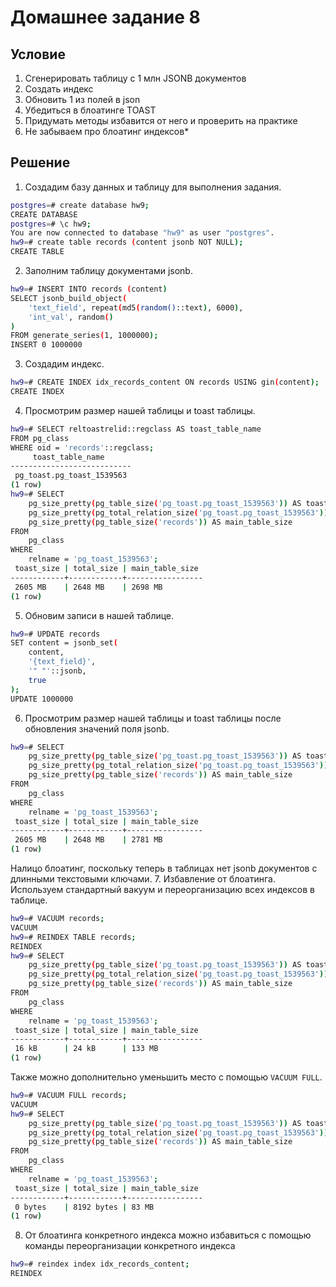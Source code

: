 # Домашнее задание 8

## Условие
1. Сгенерировать таблицу с 1 млн JSONB документов
2. Создать индекс
3. Обновить 1 из полей в json
4. Убедиться в блоатинге TOAST
5. Придумать методы избавится от него и проверить на практике
6. Не забываем про блоатинг индексов*

## Решение
1. Создадим базу данных и таблицу для выполнения задания.
```bash
postgres=# create database hw9;
CREATE DATABASE
postgres=# \c hw9;
You are now connected to database "hw9" as user "postgres".
hw9=# create table records (content jsonb NOT NULL);
CREATE TABLE
```
2. Заполним таблицу документами jsonb.
```bash
hw9=# INSERT INTO records (content)
SELECT jsonb_build_object(
    'text_field', repeat(md5(random()::text), 6000),
    'int_val', random()
)
FROM generate_series(1, 1000000);
INSERT 0 1000000
```
3. Создадим индекс.
```bash
hw9=# CREATE INDEX idx_records_content ON records USING gin(content);
CREATE INDEX
```
4. Просмотрим размер нашей таблицы и toast таблицы.
```bash
hw9=# SELECT reltoastrelid::regclass AS toast_table_name
FROM pg_class                                                               
WHERE oid = 'records'::regclass;
     toast_table_name      
---------------------------
 pg_toast.pg_toast_1539563
(1 row)
hw9=# SELECT                                   
    pg_size_pretty(pg_table_size('pg_toast.pg_toast_1539563')) AS toast_size,
    pg_size_pretty(pg_total_relation_size('pg_toast.pg_toast_1539563')) AS total_size,
    pg_size_pretty(pg_table_size('records')) AS main_table_size
FROM 
    pg_class
WHERE 
    relname = 'pg_toast_1539563';
 toast_size | total_size | main_table_size 
------------+------------+-----------------
 2605 MB    | 2648 MB    | 2698 MB
(1 row)
```
5. Обновим записи в нашей таблице.
```bash
hw9=# UPDATE records
SET content = jsonb_set(
    content,
    '{text_field}', 
    '" "'::jsonb,    
    true
);
UPDATE 1000000
```
6. Просмотрим размер нашей таблицы и toast таблицы после обновления значений поля jsonb.
```bash
hw9=# SELECT                                   
    pg_size_pretty(pg_table_size('pg_toast.pg_toast_1539563')) AS toast_size,
    pg_size_pretty(pg_total_relation_size('pg_toast.pg_toast_1539563')) AS total_size,
    pg_size_pretty(pg_table_size('records')) AS main_table_size
FROM 
    pg_class
WHERE 
    relname = 'pg_toast_1539563';
 toast_size | total_size | main_table_size 
------------+------------+-----------------
 2605 MB    | 2648 MB    | 2781 MB
(1 row)
```
Налицо блоатинг, поскольку теперь в таблицах нет jsonb документов с длинными текстовыми ключами.
7. Избавление от блоатинга.
Используем стандартный вакуум и переорганизацию всех индексов в таблице.
```bash
hw9=# VACUUM records;
VACUUM
hw9=# REINDEX TABLE records;
REINDEX
hw9=# SELECT                                   
    pg_size_pretty(pg_table_size('pg_toast.pg_toast_1539563')) AS toast_size,
    pg_size_pretty(pg_total_relation_size('pg_toast.pg_toast_1539563')) AS total_size,
    pg_size_pretty(pg_table_size('records')) AS main_table_size
FROM 
    pg_class
WHERE 
    relname = 'pg_toast_1539563';
 toast_size | total_size | main_table_size 
------------+------------+-----------------
 16 kB      | 24 kB      | 133 MB
(1 row)
```
Также можно дополнительно уменьшить место с помощью `VACUUM FULL`.
```bash
hw9=# VACUUM FULL records;
VACUUM
hw9=# SELECT                                   
    pg_size_pretty(pg_table_size('pg_toast.pg_toast_1539563')) AS toast_size,
    pg_size_pretty(pg_total_relation_size('pg_toast.pg_toast_1539563')) AS total_size,
    pg_size_pretty(pg_table_size('records')) AS main_table_size
FROM 
    pg_class
WHERE 
    relname = 'pg_toast_1539563';
 toast_size | total_size | main_table_size 
------------+------------+-----------------
 0 bytes    | 8192 bytes | 83 MB
(1 row)
```
8. От блоатинга конкретного индекса можно избавиться с помощью команды переорганизации конкретного индекса
```bash
hw9=# reindex index idx_records_content;
REINDEX
```
